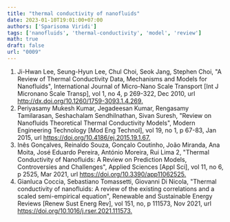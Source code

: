 ```yaml
---
title: "thermal conductivity of nanofluids"
date: 2023-01-10T19:01:00+07:00
authors: ['Sparisoma Viridi']
tags: ['nanofluids', 'thermal-conductivity', 'model', 'review']
math: true
draft: false
url: "0009"
---
```


1. Ji-Hwan Lee, Seung-Hyun Lee, Chul Choi, Seok Jang, Stephen Choi, "A Review of Thermal Conductivity Data, Mechanisms and Models for Nanofluids", International Journal of Micro-Nano Scale Transport [Int J Micronano Scale Transp], vol 1, no 4, p 269-322, Dec 2010, url <http://dx.doi.org/10.1260/1759-3093.1.4.269>[.](https://osf.io/rg8cy)
2. Periyasamy Mukesh Kumar, Jegadeesan Kumar, Rengasamy Tamilarasan, Seshachalam Sendhilnathan, Sivan Suresh, "Review on Nanofluids Theoretical Thermal Conductivity Models", Modern Engineering Technology [Mod Eng Technol], vol 19, no 1, p 67-83, Jan 2015, url <https://doi.org/10.4186/ej.2015.19.1.67>[.](https://osf.io/r49xb)
3. Inês Gonçalves, Reinaldo Souza, Gonçalo Coutinho, João Miranda, Ana Moita, José Eduardo Pereira, António Moreira, Rui Lima 2, "Thermal Conductivity of Nanofluids: A Review on Prediction Models, Controversies and Challenges", Applied Sciences [Appl Sci], vol 11, no 6, p 2525, Mar 2021, url <https://doi.org/10.3390/app11062525>[.](https://osf.io/ruycg)
4. Gianluca Coccia, Sebastiano Tomassetti, Giovanni Di Nicola, "Thermal conductivity of nanofluids: A review of the existing correlations and a scaled semi-empirical equation", Renewable and Sustainable Energy Reviews [Renew Sust Energ Rev], vol 151, no, p 111573, Nov 2021, url <https://doi.org/10.1016/j.rser.2021.111573>[.](https://osf.io/kd4qb)
